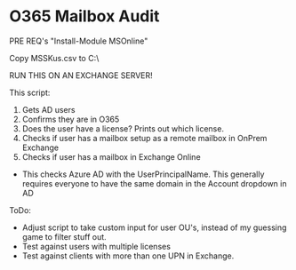 # O365 Mailbox Audit

PRE REQ's
"Install-Module MSOnline"

Copy MSSKus.csv to C:\

RUN THIS ON AN EXCHANGE SERVER!

This script:
1) Gets AD users
2) Confirms they are in O365
3) Does the user have a license? Prints out which license.
4) Checks if user has a mailbox setup as a remote mailbox in OnPrem Exchange
5) Checks if user has a mailbox in Exchange Online
- This checks Azure AD with the UserPrincipalName. This generally requires everyone to have the same domain in the Account dropdown in AD

ToDo:
- Adjust script to take custom input for user OU's, instead of my guessing game to filter stuff out.
- Test against users with multiple licenses
- Test against clients with more than one UPN in Exchange.


